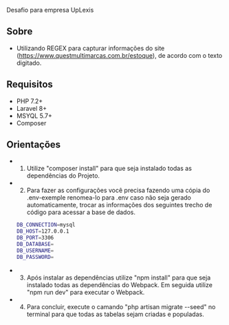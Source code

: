 
Desafio para empresa UpLexis

## Sobre

- Utilizando REGEX para capturar informações do site (https://www.questmultimarcas.com.br/estoque), de acordo com o texto digitado.

## Requisitos
- PHP 7.2+
- Laravel 8+
- MSYQL 5.7+
- Composer

## Orientações
- 1)  Utilize "composer install" para que seja instalado todas as dependências do Projeto.

- 2) Para fazer as configurações você precisa fazendo uma cópia do .env-exemple renomea-lo para
    .env caso não seja gerado automaticamente, trocar as informações dos seguintes trecho de código para acessar a base de dados.

    ```bash
    DB_CONNECTION=mysql
    DB_HOST=127.0.0.1
    DB_PORT=3306
    DB_DATABASE=
    DB_USERNAME=
    DB_PASSWORD=
    ```
    
- 3) Após instalar as dependências utilize "npm install" para que seja instalado todas as dependências do Webpack. Em seguida utilize "npm run dev" para executar o Webpack.
- 4) Para concluir, execute o camando "php artisan migrate --seed" no terminal para que todas as tabelas sejam criadas e populadas.
